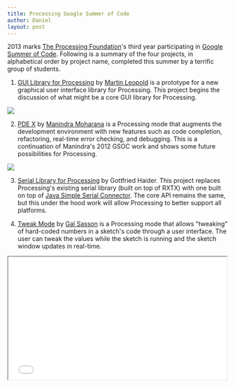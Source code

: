 ```yaml
---
title: Processing Google Summer of Code
author: Daniel
layout: post
---
```


2013 marks [The Processing Foundation](http://processing.org)'s third year participating in [Google Summer of Code](https://developers.google.com/open-source/soc/).  Following is a summary of the four projects, in alphabetical order by project name, completed this summer by a terrific group of students.


1. [GUI Library for Processing](http://martinleopold.com/pui/) by [Martin Leopold](http://martinleopold.com/pui/) is a prototype for a new graphical user interface library for Processing.  This project begins the discussion of what might be a core GUI library for Processing.

<a href="http://martinleopold.com/pui/" rel="bookmark" title="Permanent Link to A Graphical User Interface Library for Processing"><img src="http://shiffman.net/images/gui-processing.png"/></a>

2. [PDE X](http://www.mkmoharana.com/2013/09/announcing-pde-x.html) by [Manindra Moharana](http://www.mkmoharana.com/) is a Processing mode that augments the development environment with new features such as code completion, refactoring, real-time error checking, and debugging.  This is a continuation of Manindra's 2012 GSOC work and shows some future possibilities for Processing.

<a href="(http://www.mkmoharana.com/2013/09/announcing-pde-x.html)"><img src="http://i.imgur.com/yeem8mb.gif"></a>

3. [Serial Library for Processing](https://github.com/processing/processing/pull/2092) by Gottfried Haider.  This project replaces Processing's existing serial library (built on top of RXTX) with one built on top of [Java Simple Serial Connector](https://code.google.com/p/java-simple-serial-connector/).   The core API remains the same, but this under the hood work will allow Processing to better support all platforms.

4. [Tweak Mode](http://galsasson.com/tweakmode/) by [Gal Sasson](http://galsasson.com/index.html) is a Processing mode that allows "tweaking" of hard-coded numbers in a sketch's code through a user interface.  The user can tweak the values while the sketch is running and the sketch window updates in real-time.  

<iframe src="//player.vimeo.com/video/74028935" width="500" height="281" webkitallowfullscreen mozallowfullscreen allowfullscreen></iframe>






